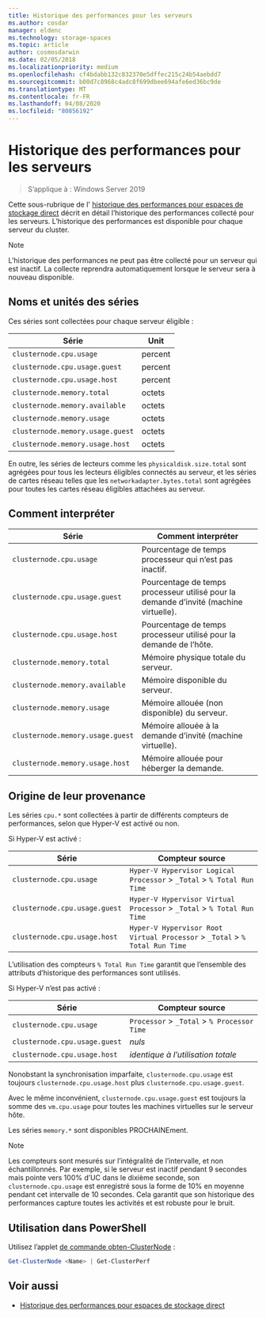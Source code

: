 ```yaml
---
title: Historique des performances pour les serveurs
ms.author: cosdar
manager: eldenc
ms.technology: storage-spaces
ms.topic: article
author: cosmosdarwin
ms.date: 02/05/2018
ms.localizationpriority: medium
ms.openlocfilehash: cf4bdabb132c832370e5dffec215c24b54aebdd7
ms.sourcegitcommit: b00d7c8968c4adc8f699dbee694afe6ed36bc9de
ms.translationtype: MT
ms.contentlocale: fr-FR
ms.lasthandoff: 04/08/2020
ms.locfileid: "80856192"
---
```

# <a name="performance-history-for-servers"></a>Historique des performances pour les serveurs

> S’applique à : Windows Server 2019

Cette sous-rubrique de l' [historique des performances pour espaces de stockage direct](performance-history.md) décrit en détail l’historique des performances collecté pour les serveurs. L’historique des performances est disponible pour chaque serveur du cluster.

   > [!NOTE]
   > L’historique des performances ne peut pas être collecté pour un serveur qui est inactif. La collecte reprendra automatiquement lorsque le serveur sera à nouveau disponible.

## <a name="series-names-and-units"></a>Noms et unités des séries

Ces séries sont collectées pour chaque serveur éligible :

| Série                           | Unit    |
|----------------------------------|---------|
| `clusternode.cpu.usage`          | percent |
| `clusternode.cpu.usage.guest`    | percent |
| `clusternode.cpu.usage.host`     | percent |
| `clusternode.memory.total`       | octets   |
| `clusternode.memory.available`   | octets   |
| `clusternode.memory.usage`       | octets   |
| `clusternode.memory.usage.guest` | octets   |
| `clusternode.memory.usage.host`  | octets   |

En outre, les séries de lecteurs comme les `physicaldisk.size.total` sont agrégées pour tous les lecteurs éligibles connectés au serveur, et les séries de cartes réseau telles que les `networkadapter.bytes.total` sont agrégées pour toutes les cartes réseau éligibles attachées au serveur.

## <a name="how-to-interpret"></a>Comment interpréter

| Série                           | Comment interpréter                                                      |
|----------------------------------|-----------------------------------------------------------------------|
| `clusternode.cpu.usage`          | Pourcentage de temps processeur qui n’est pas inactif.                        |
| `clusternode.cpu.usage.guest`    | Pourcentage de temps processeur utilisé pour la demande d’invité (machine virtuelle). |
| `clusternode.cpu.usage.host`     | Pourcentage de temps processeur utilisé pour la demande de l’hôte.                    |
| `clusternode.memory.total`       | Mémoire physique totale du serveur.                              |
| `clusternode.memory.available`   | Mémoire disponible du serveur.                                   |
| `clusternode.memory.usage`       | Mémoire allouée (non disponible) du serveur.                   |
| `clusternode.memory.usage.guest` | Mémoire allouée à la demande d’invité (machine virtuelle).               |
| `clusternode.memory.usage.host`  | Mémoire allouée pour héberger la demande.                                  |

## <a name="where-they-come-from"></a>Origine de leur provenance

Les séries `cpu.*` sont collectées à partir de différents compteurs de performances, selon que Hyper-V est activé ou non.

Si Hyper-V est activé :

| Série                           | Compteur source |
|----------------------------------|----------------|
| `clusternode.cpu.usage`          | `Hyper-V Hypervisor Logical Processor` > `_Total` > `% Total Run Time`      |
| `clusternode.cpu.usage.guest`    | `Hyper-V Hypervisor Virtual Processor` > `_Total` > `% Total Run Time`      |
| `clusternode.cpu.usage.host`     | `Hyper-V Hypervisor Root Virtual Processor` > `_Total` > `% Total Run Time` |

L’utilisation des compteurs `% Total Run Time` garantit que l’ensemble des attributs d’historique des performances sont utilisés.

Si Hyper-V n’est pas activé :

| Série                           | Compteur source |
|----------------------------------|----------------|
| `clusternode.cpu.usage`          | `Processor` > `_Total` > `% Processor Time` |
| `clusternode.cpu.usage.guest`    | *nuls* |
| `clusternode.cpu.usage.host`     | *identique à l’utilisation totale* |

Nonobstant la synchronisation imparfaite, `clusternode.cpu.usage` est toujours `clusternode.cpu.usage.host` plus `clusternode.cpu.usage.guest`.

Avec le même inconvénient, `clusternode.cpu.usage.guest` est toujours la somme des `vm.cpu.usage` pour toutes les machines virtuelles sur le serveur hôte.

Les séries `memory.*` sont disponibles PROCHAINEment.

  > [!NOTE]
  > Les compteurs sont mesurés sur l’intégralité de l’intervalle, et non échantillonnés. Par exemple, si le serveur est inactif pendant 9 secondes mais pointe vers 100% d’UC dans le dixième seconde, son `clusternode.cpu.usage` est enregistré sous la forme de 10% en moyenne pendant cet intervalle de 10 secondes. Cela garantit que son historique des performances capture toutes les activités et est robuste pour le bruit.

## <a name="usage-in-powershell"></a>Utilisation dans PowerShell

Utilisez l’applet [de commande obten-ClusterNode](https://docs.microsoft.com/powershell/module/failoverclusters/get-clusternode) :

```PowerShell
Get-ClusterNode <Name> | Get-ClusterPerf
```

## <a name="see-also"></a>Voir aussi

- [Historique des performances pour espaces de stockage direct](performance-history.md)
